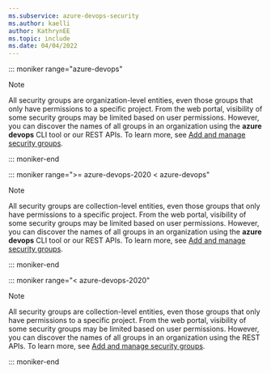 ```yaml
---
ms.subservice: azure-devops-security
ms.author: kaelli
author: KathrynEE
ms.topic: include
ms.date: 04/04/2022
---
```


::: moniker range="azure-devops"

> [!NOTE]  
> All security groups are organization-level entities, even those groups that only have permissions to a specific project. From the web portal, visibility of some security groups may be limited based on user permissions. However, you can discover the names of all groups in an organization using the **azure devops** CLI tool or our REST APIs. To learn more, see [Add and manage security groups](../add-manage-security-groups.md).

::: moniker-end

::: moniker range=">= azure-devops-2020 < azure-devops"

> [!NOTE]  
> All security groups are collection-level entities, even those groups that only have permissions to a specific project. From the web portal, visibility of some security groups may be limited based on user permissions. However, you can discover the names of all groups in an organization using the **azure devops** CLI tool or our REST APIs. To learn more, see [Add and manage security groups](../add-manage-security-groups.md).

::: moniker-end

::: moniker range="< azure-devops-2020"

> [!NOTE]  
> All security groups are collection-level entities, even those groups that only have permissions to a specific project. From the web portal, visibility of some security groups may be limited based on user permissions. However, you can discover the names of all groups in an organization using the REST APIs. To learn more, see [Add and manage security groups](/rest/api/azure/devops/security/?view=azure-devops-rest-6.0&preserve-view=true).

::: moniker-end
